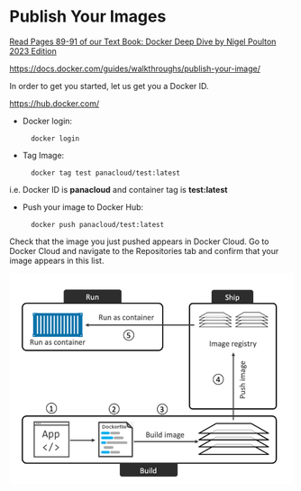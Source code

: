 # Publish Your Images

[Read Pages 89-91 of our Text Book: Docker Deep Dive by Nigel Poulton 2023 Edition](https://www.amazon.com/Docker-Deep-Dive-Nigel-Poulton/dp/1916585256)

https://docs.docker.com/guides/walkthroughs/publish-your-image/

In order to get you started, let us get you a Docker ID.

https://hub.docker.com/

* Docker login:

        docker login

* Tag Image:
        
        docker tag test panacloud/test:latest

i.e. Docker ID is **panacloud** and container tag is **test:latest**

* Push your image to Docker Hub:

        docker push panacloud/test:latest

Check that the image you just pushed appears in Docker Cloud. Go to Docker Cloud and navigate to the Repositories tab and confirm that your image appears in this list.


![Basic flow of containerizing an app.](./Figure8.1.png)